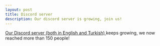```yaml
---
layout: post
title: Discord server
description: Our discord server is growing, join us!
---
```


<a href="https://discord.gg/zAnjADr" target="_blank">Our Discord server (both in English and Turkish) </a> keeps growing, we now reached more than 150 people!
